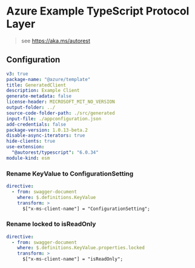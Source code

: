 # Azure Example TypeScript Protocol Layer

> see https://aka.ms/autorest

## Configuration

```yaml
v3: true
package-name: "@azure/template"
title: GeneratedClient
description: Example Client
generate-metadata: false
license-header: MICROSOFT_MIT_NO_VERSION
output-folder: ../
source-code-folder-path: ./src/generated
input-file: ./appconfiguration.json
add-credentials: false
package-version: 1.0.13-beta.2
disable-async-iterators: true
hide-clients: true
use-extension:
  "@autorest/typescript": "6.0.34"
module-kind: esm
```

### Rename KeyValue to ConfigurationSetting

```yaml
directive:
  - from: swagger-document
    where: $.definitions.KeyValue
    transform: >
      $["x-ms-client-name"] = "ConfigurationSetting";
```

### Rename locked to isReadOnly

```yaml
directive:
  - from: swagger-document
    where: $.definitions.KeyValue.properties.locked
    transform: >
      $["x-ms-client-name"] = "isReadOnly";
```
